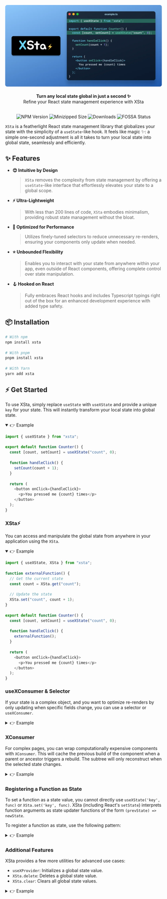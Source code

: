 <div align="center">

![XSta Logo](/assets/cover.webp)

<div align="center"><strong>Turn any local state global in just a second ✨</strong></div>
<div align="center">Refine your React state management experience with XSta</div>
<br/>

![NPM Version](https://badgen.net/npm/v/xsta) ![Minizipped Size](https://img.shields.io/bundlephobia/minzip/xsta) ![Downloads](https://img.shields.io/npm/dm/xsta.svg) ![FOSSA Status](https://app.fossa.com/api/projects/git%2Bgithub.com%2Fidootop%2Fxsta.svg?type=shield&issueType=license)

</div>

`XSta` is a featherlight React state management library that globalizes your state with the simplicity of a `useState`-like hook.
It feels like magic ✨: a simple one-second adjustment is all it takes to turn your local state into global state, seamlessly and efficiently.

## ✨ Features

- **😊 Intuitive by Design**
  > `XSta` removes the complexity from state management by offering a `useState`-like interface that effortlessly elevates your state to a global scope.
- **⚡️ Ultra-Lightweight**
  > With less than 200 lines of code, `XSta` embodies minimalism, providing robust state management without the bloat.
- **💪 Optimized for Performance**
  > Utilizes finely-tuned selectors to reduce unnecessary re-renders, ensuring your components only update when needed.
- **⭐️ Unbounded Flexibility**
  > Enables you to interact with your state from anywhere within your app, even outside of React components, offering complete control over state manipulation.
- **🪝 Hooked on React**
  > Fully embraces React hooks and includes Typescript typings right out of the box for an enhanced development experience with added type safety.

## 📦 Installation

```bash
# With npm
npm install xsta

# With pnpm
pnpm install xsta

# With Yarn
yarn add xsta
```

## ⚡️ Get Started

To use XSta, simply replace `useState` with `useXState` and provide a unique `key` for your state. This will instantly transform your local state into global state.

<details open>
<summary>👉 Example</summary>

```typescript
import { useXState } from "xsta";

export default function Counter() {
  const [count, setCount] = useXState("count", 0);

  function handleClick() {
    setCount(count + 1);
  }

  return (
    <button onClick={handleClick}>
      <p>You pressed me {count} times</p>
    </button>
  );
}
```

</details>

### XSta⚡️

You can access and manipulate the global state from anywhere in your application using the `XSta`.

<details open>
<summary>👉 Example</summary>

```typescript
import { useXState, XSta } from "xsta";

function externalFunction() {
  // Get the current state
  const count = XSta.get("count");

  // Update the state
  XSta.set("count", count + 1);
}

export default function Counter() {
  const [count, setCount] = useXState("count", 0);

  function handleClick() {
    externalFunction();
  }

  return (
    <button onClick={handleClick}>
      <p>You pressed me {count} times</p>
    </button>
  );
}
```

</details>

### useXConsumer & Selector

If your state is a complex object, and you want to optimize re-renders by only updating when specific fields change, you can use a selector or `useXConsumer`.

<details>
<summary>👉 Example</summary>

```typescript
import { useXState, useXConsumer } from "xsta";

export default function APP() {
  return (
    <>
      <Counter />
      <WatchText />
    </>
  );
}

function WatchText() {
  // This component will only re-render when `myState.text` changes
  const [state] = useXConsumer("myState", (s) => s.text);
  return <h1>Current text: {state.text}</h1>;
}

function Counter() {
  const [state, setState] = useXState("myState", { count: 0, text: "hello" });

  function handleClick() {
    setState((prevState) => {
      prevState.count += 1;
      prevState.text = ["❤️", "😚"][Math.round(Math.random())];
      return prevState;
    });
  }

  return (
    <button onClick={handleClick}>
      <p>You pressed me {state.count} times</p>
    </button>
  );
}
```

</details>

### XConsumer

For complex pages, you can wrap computationally expensive components with `XConsumer`. This will cache the previous build of the component when a parent or ancestor triggers a rebuild. The subtree will only reconstruct when the selected state changes.

<details>
<summary>👉 Example</summary>

```typescript
import { useXState, XConsumer, XSta } from "xsta";

export default function Counter() {
  const [state, setState] = useXState("myState", { count: 0, text: "hello" });

  console.log("Counter rebuild", state);

  function handleClick() {
    setState({
      ...state,
      count: state.count + 1,
      text: ["hello", "world"][Math.round(Math.random())],
    });
  }

  return (
    <>
      <button onClick={handleClick}>
        <p>You pressed me {state.count} times</p>
      </button>
      // WatchText will only rebuild when myState.text changes
      <XConsumer provider="myState" selector={(s) => s.text}>
        <WatchText />
      </XConsumer>
    </>
  );
}

function WatchText() {
  const state = XSta.get("myState");
  console.log("WatchText rebuild", state);
  return <h1>Current text: {state.text}</h1>;
}
```

</details>

### Registering a Function as State

To set a function as a state value, you cannot directly use `useXState('key', func)` or `XSta.set('key', func)`. XSta (including React's `setState`) interprets function arguments as state updater functions of the form `(prevState) => newState`.

To register a function as state, use the following pattern:

<details>
<summary>👉 Example</summary>

```typescript
const [_, setMyFunc] = useXState("key");
setMyFunc(() => newFunc);
```

`setMyFunc(() => newFunc)` updates the state to `newFunc`. The function is wrapped in an arrow function to bypass XSta's state updater interpretation.

Alternatively, you can use `XSta.set`:

```typescript
XSta.set("key", () => newFunc);
```

To set the initial state with a function:

```typescript
useXState("key", () => () => initFunc);
```

`useXState('key', () => () => initFunc)` sets the initial state to `initFunc`. The function needs to be wrapped twice because when using `useXState` to set the initial value, a function argument is interpreted as the initializer function for the state.

</details>

### Additional Features

XSta provides a few more utilities for advanced use cases:

- `useXProvider`: Initializes a global state value.
- `XSta.delete`: Deletes a global state value.
- `XSta.clear`: Clears all global state values.

<details>
<summary>👉 Example</summary>

```typescript
import { useXState, useXProvider, XSta, XConsumer } from "xsta";

export default function APP() {
  // Initialize the "count" state
  useXProvider("count", 0);

  return (
    <>
      <Counter />
      // WatchText will only rebuild when myState.text changes
      <XConsumer provider="myState" selector={(s) => s.text}>
        {(state) => <WatchText state={state} />}
      </XConsumer>
    </>
  );
}

function Counter() {
  const [count, setCount] = useXState("count");

  function handleClick() {
    setCount(count + 1);
    // Delete the "count" state (won't trigger a re-render)
    XSta.delete("count");
    // Clear all global state (won't trigger any re-renders)
    XSta.clear();
  }

  return (
    <button onClick={handleClick}>
      <p>You pressed me {count} times</p>
    </button>
  );
}

function WatchText({ state }) {
  console.log("WatchText rebuild", state);
  return <h1>Current text: {state.text}</h1>;
}
```

</details>
